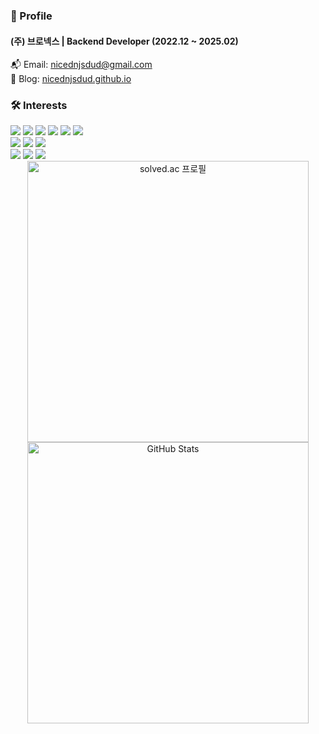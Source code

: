 ### 📌 Profile  
#### **(주) 브로넥스 | Backend Developer (2022.12 ~ 2025.02)**  

📬 Email: nicednjsdud@gmail.com  
🔗 Blog: [nicednjsdud.github.io](https://nicednjsdud.github.io/)  

### 🛠 Interests  
<div align="left">
    <img src="https://img.shields.io/badge/Java-007396?style=flat&logo=Java&logoColor=white">
    <img src="https://img.shields.io/badge/Kotlin-7F52FF?style=flat&logo=Kotlin&logoColor=white">
    <img src="https://img.shields.io/badge/JavaScript-F7DF1E?style=flat&logo=JavaScript&logoColor=white">
    <img src="https://img.shields.io/badge/Spring Boot-6DB33F?style=flat&logo=Spring Boot&logoColor=white">
    <img src="https://img.shields.io/badge/JPA-6DB33F?style=flat&logo=Hibernate&logoColor=white">
    <img src="https://img.shields.io/badge/MyBatis-DC382D?style=flat&logo=MyBatis&logoColor=white">
    </br>
    <img src="https://img.shields.io/badge/MySQL-4479A1?style=flat&logo=MySQL&logoColor=white">
    <img src="https://img.shields.io/badge/PostgreSQL-316192?style=flat&logo=PostgreSQL&logoColor=white">
    <img src="https://img.shields.io/badge/Redis-DC382D?style=flat&logo=Redis&logoColor=white">
    </br>
    <img src="https://img.shields.io/badge/Docker-2496ED?style=flat&logo=Docker&logoColor=white">
    <img src="https://img.shields.io/badge/Jenkins-D24939?style=flat&logo=Jenkins&logoColor=white">
    <img src="https://img.shields.io/badge/AWS-232F3E?style=flat&logo=Amazon AWS&logoColor=white">
</div>

<div align="center" style="display: flex; justify-content: center; align-items: center; flex-wrap: wrap;">
    <a href="https://solved.ac/nicednjsdud">
        <img src="http://mazassumnida.wtf/api/v2/generate_badge?boj=nicednjsdud" alt="solved.ac 프로필" width="450">
    </a>
    <a href="https://github.com/anuraghazra/github-readme-stats">
        <img src="https://github-readme-stats.vercel.app/api?username=nicednjsdud&count_private=true&show_icons=true&theme=radical" alt="GitHub Stats" width="450">
    </a>
</div>

